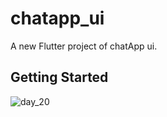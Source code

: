 # chatapp_ui

A new Flutter project of chatApp ui.

## Getting Started

![day_20](https://user-images.githubusercontent.com/65438013/197616316-7a0ed496-ea68-48fd-9555-57ef836226ae.gif)
